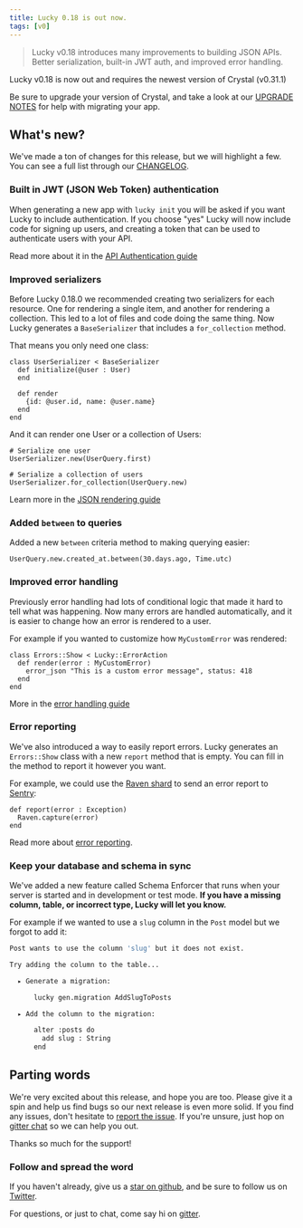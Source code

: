 ```yaml
---
title: Lucky 0.18 is out now.
tags: [v0]
---
```


> Lucky v0.18 introduces many improvements to building JSON APIs. Better serialization,
> built-in JWT auth, and improved error handling.

<!-- truncate -->

Lucky v0.18 is now out and requires the newest version of Crystal (v0.31.1)

Be sure to upgrade your version of Crystal, and take a look at our
[UPGRADE NOTES](https://github.com/luckyframework/lucky/blob/main/UPGRADE_NOTES.md#upgrading-from-017-to-018)
for help with migrating your app.

## What's new?

We've made a ton of changes for this release, but we will highlight a few.
You can see a full list through our [CHANGELOG](https://github.com/luckyframework/lucky/blob/main/CHANGELOG.md#changes-in-018).

### Built in JWT (JSON Web Token) authentication

When generating a new app with `lucky init` you will be asked if you want
Lucky to include authentication. If you choose "yes" Lucky will now include
code for signing up users, and creating a token that can be used to authenticate
users with your API.

Read more about it in the [API Authentication guide](https://www.luckyframework.org/guides/authentication/api)

### Improved serializers

Before Lucky 0.18.0 we recommended creating two serializers for each resource.
One for rendering a single item, and another for rendering a collection. This led
to a lot of files and code doing the same thing. Now Lucky generates a `BaseSerializer`
that includes a `for_collection` method.

That means you only need one class:

```crystal
class UserSerializer < BaseSerializer
  def initialize(@user : User)
  end

  def render
    {id: @user.id, name: @user.name}
  end
end
```

And it can render one User or a collection of Users:

```crystal
# Serialize one user
UserSerializer.new(UserQuery.first)

# Serialize a collection of users
UserSerializer.for_collection(UserQuery.new)
```

Learn more in the [JSON rendering guide](https://www.luckyframework.org/guides/json-and-apis/rendering-json#perma-create-serializer)

### Added `between` to queries

Added a new `between` criteria method to making querying easier:

```crystal
UserQuery.new.created_at.between(30.days.ago, Time.utc)
```

### Improved error handling

Previously error handling had lots of conditional logic that made it hard to
tell what was happening. Now many errors are handled automatically, and
it is easier to change how an error is rendered to a user.

For example if you wanted to customize how `MyCustomError` was rendered:

```crystal
class Errors::Show < Lucky::ErrorAction
  def render(error : MyCustomError)
    error_json "This is a custom error message", status: 418
  end
end
```

More in the [error handling guide](https://www.luckyframework.org/guides/http-and-routing/error-handling)

### Error reporting

We've also introduced a way to easily report errors. Lucky generates
an `Errors::Show` class with a new `report` method that is empty. You can
fill in the method to report it however you want.

For example, we could use the [Raven shard](https://github.com/sija/raven.cr)
to send an error report to [Sentry](https://sentry.io/):

```crystal title="src/actions/errors/show.cr"
def report(error : Exception)
  Raven.capture(error)
end
```

Read more about [error reporting](https://www.luckyframework.org/guides/http-and-routing/error-handling#perma-reporting).

### Keep your database and schema in sync

We've added a new feature called Schema Enforcer that runs when your server
is started and in development or test mode. **If you have a missing
column, table, or incorrect type, Lucky will let you know.**

For example if we wanted to use a `slug` column in the `Post` model but we
forgot to add it:

```bash
Post wants to use the column 'slug' but it does not exist.

Try adding the column to the table...

  ▸ Generate a migration:

      lucky gen.migration AddSlugToPosts

  ▸ Add the column to the migration:

      alter :posts do
        add slug : String
      end

```

## Parting words

We're very excited about this release, and hope you are too. Please give it a spin and help
us find bugs so our next release is even more solid. If you find any issues, don't hesitate
to [report the issue](https://github.com/luckyframework/lucky/issues). If you're unsure, just
hop on [gitter chat](https://gitter.im/luckyframework/Lobby) so we can help you out.

Thanks so much for the support!

### Follow and spread the word

If you haven't already, give us a [star on github](https://github.com/luckyframework/lucky),
and be sure to follow us on [Twitter](https://twitter.com/luckyframework/).

For questions, or just to chat, come say hi on [gitter](https://gitter.im/luckyframework/Lobby).
